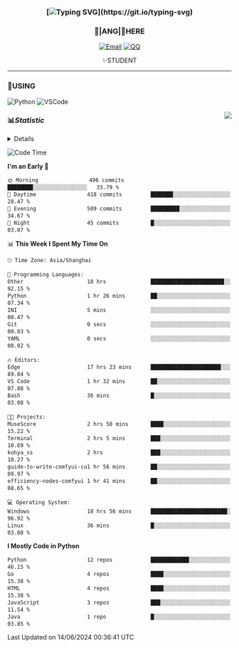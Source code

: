 <div align="center">


### [![Typing SVG](https://readme-typing-svg.herokuapp.com?size=25&duration=2500&color=8C43EA&vCenter=true&width=200&height=40&lines=%F0%9F%8C%B1ANGJustinl%F0%9F%8C%B1+!)](https://git.io/typing-svg)


### 🥛|**ANG**|🥛HERE



[![Email](https://img.shields.io/badge/Email-ANGJustin@163.com-6A5ACD?style=flat-square&logoColor=fff)](mailto:ANGJustinl@163.com)
[![QQ](https://img.shields.io/badge/QQ-77139032-98FB98?style=flat-square&logoColor=fff)](https://qm.qq.com/cgi-bin/qm/qr?k=mcs-cON_aPNfc3hO8-H7lWJHDX-5nKr7&noverify=0)




✨STUDENT 

</div>

---

### 🎨USING

![Python](https://img.shields.io/badge/-Python-blue?style=flat-square&logo=Python&logoColor=fff)
![VSCode](https://img.shields.io/badge/-VSCode-blue?style=flat-square&logo=visualstudiocode&logoColor=fff)


<a href="#">
  <img align="right" src="https://github-readme-stats.vercel.app/api?username=ANGJustinl&count_private=true&show_icons=true&hide_border=true&bg_color=15,f2f7fd,E0EAFC" />
</a>




### 📊*Statistic* 

<details>

<p align="center">
   <img src="github-metrics.svg" alt="typing-svg">
</p>

[![Github activity graph](https://github-readme-activity-graph.angforever.top/graph?username=ANGJustinl&theme=dracula)](https://github.com/ANGJustinl/ANGJustinl)
![image](https://github.com/ANGJustinl/ANGJustinl/assets/96008766/f6c957b8-b907-482a-8804-4c1f944d4b60)
</details>

<!--START_SECTION:waka-->
![Code Time](http://img.shields.io/badge/Code%20Time-108%20hrs%2015%20mins-blue)

**I'm an Early 🐤** 

```text
🌞 Morning                496 commits         ████████░░░░░░░░░░░░░░░░░   33.79 % 
🌆 Daytime                418 commits         ███████░░░░░░░░░░░░░░░░░░   28.47 % 
🌃 Evening                509 commits         █████████░░░░░░░░░░░░░░░░   34.67 % 
🌙 Night                  45 commits          █░░░░░░░░░░░░░░░░░░░░░░░░   03.07 % 
```


📊 **This Week I Spent My Time On** 

```text
🕑︎ Time Zone: Asia/Shanghai

💬 Programming Languages: 
Other                    18 hrs              ███████████████████████░░   92.15 % 
Python                   1 hr 26 mins        ██░░░░░░░░░░░░░░░░░░░░░░░   07.34 % 
INI                      5 mins              ░░░░░░░░░░░░░░░░░░░░░░░░░   00.47 % 
Git                      0 secs              ░░░░░░░░░░░░░░░░░░░░░░░░░   00.03 % 
YAML                     0 secs              ░░░░░░░░░░░░░░░░░░░░░░░░░   00.02 % 

🔥 Editors: 
Edge                     17 hrs 23 mins      ██████████████████████░░░   89.04 % 
VS Code                  1 hr 32 mins        ██░░░░░░░░░░░░░░░░░░░░░░░   07.88 % 
Bash                     36 mins             █░░░░░░░░░░░░░░░░░░░░░░░░   03.08 % 

🐱‍💻 Projects: 
MuseScore                2 hrs 58 mins       ████░░░░░░░░░░░░░░░░░░░░░   15.22 % 
Terminal                 2 hrs 5 mins        ███░░░░░░░░░░░░░░░░░░░░░░   10.69 % 
kohya_ss                 2 hrs               ███░░░░░░░░░░░░░░░░░░░░░░   10.27 % 
guide-to-write-comfyui-cu1 hr 56 mins        ██░░░░░░░░░░░░░░░░░░░░░░░   09.97 % 
efficiency-nodes-comfyui 1 hr 41 mins        ██░░░░░░░░░░░░░░░░░░░░░░░   08.65 % 

💻 Operating System: 
Windows                  18 hrs 56 mins      ████████████████████████░   96.92 % 
Linux                    36 mins             █░░░░░░░░░░░░░░░░░░░░░░░░   03.08 % 
```

**I Mostly Code in Python** 

```text
Python                   12 repos            ████████████░░░░░░░░░░░░░   46.15 % 
Go                       4 repos             ████░░░░░░░░░░░░░░░░░░░░░   15.38 % 
HTML                     4 repos             ████░░░░░░░░░░░░░░░░░░░░░   15.38 % 
JavaScript               3 repos             ███░░░░░░░░░░░░░░░░░░░░░░   11.54 % 
Java                     1 repo              █░░░░░░░░░░░░░░░░░░░░░░░░   03.85 % 
```




 Last Updated on 14/06/2024 00:36:41 UTC
<!--END_SECTION:waka-->
